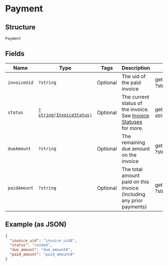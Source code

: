 
# Payment

## Structure

`Payment`

## Fields

| Name | Type | Tags | Description | Getter | Setter |
|  --- | --- | --- | --- | --- | --- |
| `invoiceUid` | `?string` | Optional | The uid of the paid invoice | getInvoiceUid(): ?string | setInvoiceUid(?string invoiceUid): void |
| `status` | [`?string(InvoiceStatus)`](../../doc/models/invoice-status.md) | Optional | The current status of the invoice. See [Invoice Statuses](https://chargify.zendesk.com/hc/en-us/articles/4407737494171#line-item-breakdowns) for more. | getStatus(): ?string | setStatus(?string status): void |
| `dueAmount` | `?string` | Optional | The remaining due amount on the invoice | getDueAmount(): ?string | setDueAmount(?string dueAmount): void |
| `paidAmount` | `?string` | Optional | The total amount paid on this invoice (including any prior payments) | getPaidAmount(): ?string | setPaidAmount(?string paidAmount): void |

## Example (as JSON)

```json
{
  "invoice_uid": "invoice_uid8",
  "status": "voided",
  "due_amount": "due_amount0",
  "paid_amount": "paid_amount0"
}
```

